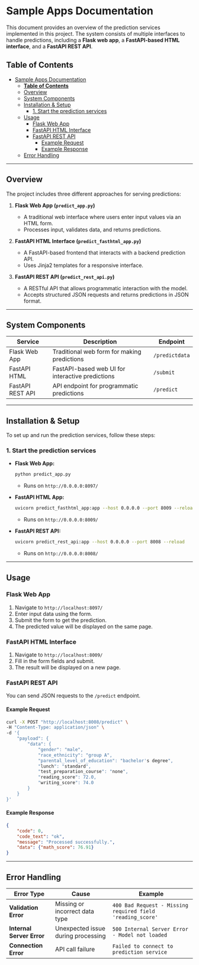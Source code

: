
# Sample Apps Documentation

This document provides an overview of the prediction services implemented in this project. The system consists of multiple interfaces to handle predictions, including a **Flask web app**, a **FastAPI-based HTML interface**, and a **FastAPI REST API**.

## **Table of Contents**
- [Sample Apps Documentation](#sample-apps-documentation)
  - [**Table of Contents**](#table-of-contents)
  - [Overview](#overview)
  - [System Components](#system-components)
  - [Installation \& Setup](#installation--setup)
    - [1. Start the prediction services](#1-start-the-prediction-services)
  - [Usage](#usage)
    - [Flask Web App](#flask-web-app)
    - [FastAPI HTML Interface](#fastapi-html-interface)
    - [FastAPI REST API](#fastapi-rest-api)
      - [Example Request](#example-request)
      - [Example Response](#example-response)
  - [Error Handling](#error-handling)

---

## Overview
The project includes three different approaches for serving predictions:

1. **Flask Web App (`predict_app.py`)**  
   - A traditional web interface where users enter input values via an HTML form.
   - Processes input, validates data, and returns predictions.

2. **FastAPI HTML Interface (`predict_fasthtml_app.py`)**  
   - A FastAPI-based frontend that interacts with a backend prediction API.
   - Uses Jinja2 templates for a responsive interface.

3. **FastAPI REST API (`predict_rest_api.py`)**  
   - A RESTful API that allows programmatic interaction with the model.
   - Accepts structured JSON requests and returns predictions in JSON format.

---

## System Components
| Service | Description | Endpoint |
|---------|------------|----------|
| Flask Web App | Traditional web form for making predictions | `/predictdata` |
| FastAPI HTML | FastAPI-based web UI for interactive predictions | `/submit` |
| FastAPI REST API | API endpoint for programmatic predictions | `/predict` |

---

## Installation & Setup
To set up and run the prediction services, follow these steps:

### 1. Start the prediction services
- **Flask Web App:**  
  ```bash
  python predict_app.py
  ```
  - Runs on `http://0.0.0.0:8097/`

- **FastAPI HTML App:**  
  ```bash
  uvicorn predict_fasthtml_app:app --host 0.0.0.0 --port 8009 --reload
  ```
  - Runs on `http://0.0.0.0:8009/`

- **FastAPI REST API:**  
  ```bash
  uvicorn predict_rest_api:app --host 0.0.0.0 --port 8008 --reload
  ```
  - Runs on `http://0.0.0.0:8008/`

---

## Usage

### Flask Web App
1. Navigate to `http://localhost:8097/`
2. Enter input data using the form.
3. Submit the form to get the prediction.
4. The predicted value will be displayed on the same page.

### FastAPI HTML Interface
1. Navigate to `http://localhost:8009/`
2. Fill in the form fields and submit.
3. The result will be displayed on a new page.

### FastAPI REST API
You can send JSON requests to the `/predict` endpoint.

#### Example Request
```bash
curl -X POST "http://localhost:8008/predict" \
-H "Content-Type: application/json" \
-d '{
    "payload": {
        "data": {
            "gender": "male",
            "race_ethnicity": "group A",
            "parental_level_of_education": "bachelor's degree",
            "lunch": "standard",
            "test_preparation_course": "none",
            "reading_score": 72.0,
            "writing_score": 74.0
        }
    }
}'
```

#### Example Response
```json
{
    "code": 0,
    "code_text": "ok",
    "message": "Processed successfully.",
    "data": {"math_score": 76.91}
}
```


---

## Error Handling
| Error Type | Cause | Example |
|------------|-------|---------|
| **Validation Error** | Missing or incorrect data type | `400 Bad Request - Missing required field 'reading_score'` |
| **Internal Server Error** | Unexpected issue during processing | `500 Internal Server Error - Model not loaded` |
| **Connection Error** | API call failure | `Failed to connect to prediction service` |

